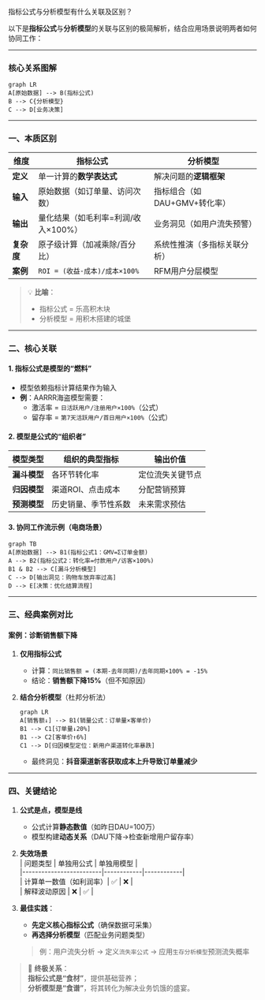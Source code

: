 
指标公式与分析模型有什么关联及区别？

以下是**指标公式**与**分析模型**的关联与区别的极简解析，结合应用场景说明两者如何协同工作：

---

### **核心关系图解**
```mermaid
graph LR
A[原始数据] --> B(指标公式)
B --> C{分析模型}
C --> D[业务决策]
```

---

### **一、本质区别**
| **维度**         | **指标公式**                  | **分析模型**                |
|------------------|-------------------------------|-----------------------------|
| **定义**         | 单一计算的**数学表达式**       | 解决问题的**逻辑框架**       |
| **输入**         | 原始数据（如订单量、访问次数） | 指标组合（如DAU+GMV+转化率） |
| **输出**         | 量化结果（如毛利率=利润/收入×100%） | 业务洞见（如用户流失预警） |
| **复杂度**       | 原子级计算（加减乘除/百分比）   | 系统性推演（多指标关联分析） |
| **案例**         | `ROI = (收益-成本)/成本×100%`  | RFM用户分层模型              |

> 💡 **比喻**：  
> - 指标公式 = 乐高积木块  
> - 分析模型 = 用积木搭建的城堡  

---

### **二、核心关联**
#### 1. **指标公式是模型的“燃料”**  
   - 模型依赖指标计算结果作为输入  
   - **例**：AARRR海盗模型需要：  
     - 激活率 = `日活跃用户/注册用户×100%`（公式）  
     - 留存率 = `第7天活跃用户/首日用户×100%`（公式）  

#### 2. **模型是公式的“组织者”**  
   | 模型类型       | 组织的典型指标                 | 输出价值                     |
   |----------------|-------------------------------|----------------------------|
   | **漏斗模型**   | 各环节转化率                   | 定位流失关键节点             |
   | **归因模型**   | 渠道ROI、点击成本              | 分配营销预算                |
   | **预测模型**   | 历史销量、季节性系数           | 未来需求预估                |

#### 3. **协同工作流示例**（电商场景）  
   ```mermaid
   graph TB
   A[原始数据] --> B1(指标公式1：GMV=Σ订单金额)
   A --> B2(指标公式2：转化率=付款用户/访客×100%)
   B1 & B2 --> C[漏斗分析模型]
   C --> D[输出洞见：购物车放弃率过高]
   D --> E[决策：优化结算流程]
   ```

---

### **三、经典案例对比**
#### **案例：诊断销售额下降**  
1. **仅用指标公式**  
   - 计算：`同比销售额 = (本期-去年同期)/去年同期×100% = -15%`  
   - 结论：**销售额下降15%**（但不知原因）  

2. **结合分析模型**（杜邦分析法）  
   ```mermaid
   graph LR
   A[销售额↓] --> B1(销量公式：订单量×客单价)
   B1 --> C1[订单量↓20%]
   B1 --> C2[客单价↑6%]
   C1 --> D[归因模型定位：新用户渠道转化率暴跌]
   ```
   - 最终洞见：**抖音渠道新客获取成本上升导致订单量减少**  

---

### **四、关键结论**
1. **公式是点，模型是线**  
   - 公式计算**静态数值**（如昨日DAU=100万）  
   - 模型构建**动态关系**（DAU下降→检查新增用户留存率）  

2. **失效场景**  
   | 问题类型                | 单独用公式 | 单独用模型 |  
   |-------------------------|------------|------------|  
   | 计算单一数值（如利润率）| ✅          | ❌          |  
   | 解释波动原因            | ❌          | ✅          |  

3. **最佳实践**：  
   - **先定义核心指标公式**（确保数据可采集）  
   - **再选择分析模型**（匹配业务问题类型）  
   > 例：用户流失分析 → 定义`流失率公式` → 应用`生存分析模型`预测流失概率  

> 🌟 **终极关系**：  
> **指标公式是“食材”**，提供基础营养；  
> **分析模型是“食谱”**，将其转化为解决业务饥饿的盛宴。